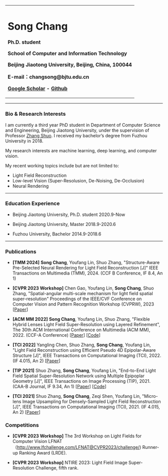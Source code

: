 <div>
<table border="0">
  <tr>
    <td width="100%">
      <h1>Song Chang</h1>
      <p><b>Ph.D. student</b></p>
      <p><b>School of Computer and Information Technology</b></p>
      <p><b>Beijing Jiaotong University, Beijing, China, 100044</b></p>
      <p><b>E-mail：changsong@bjtu.edu.cn</b></p>
      <p><b><a href="https://scholar.google.com/citations?user=3NcE1EEAAAAJ&hl=en">Google Scholar</a> - <a href="https://github.com/racso10">Github</a></b></p>
    </td>
  </tr>
</table>
</div>


---

### Bio & Research Interests
I am currently a third year PhD student in Department of Computer Science and Engineering, Beijing Jiaotong University, under the supervision of Professor [Zhang Shuo](http://faculty.bjtu.edu.cn/9278/). I received my bachelor’s degree from Fuzhou University in 2018.

My research interests are machine learning, deep learning, and computer vision.

My recent working topics include but are not limited to:

- Light Field Reconstruction
- Low-level Vision (Super-Resolusion, De-Noising, De-Occlusion)
- Neural Rendering

---

### Education Experience

- Beijing Jiaotong University, Ph.D. student	2020.9-Now

- Beijing Jiaotong University, Master	2018.9-2020.6
  
- Fuzhou University, Bachelor	2014.9-2018.6

---

### Publications

- **[TMM 2024]** **Song Chang**, Youfang Lin, Shuo Zhang, "Structure-Aware Pre-Selected Neural Rendering for Light Field Reconstruction [J]" IEEE Transactions on Multimedia (TMM), 2024. (CCF B Conference, IF 8.4, An 1)

- **[CVPR 2023 Workshop]** Chen Gao, Youfang Lin, **Song Chang**, Shuo Zhang, "Spatial-angular multi-scale mechanism for light field spatial super-resolution" Proceedings of the IEEE/CVF Conference on Computer Vision and Pattern Recognition Workshop (CVPRW), 2023 [[Paper](https://openaccess.thecvf.com/content/CVPR2023W/NTIRE/papers/Gao_Spatial-Angular_Multi-Scale_Mechanism_for_Light_Field_Spatial_Super-Resolution_CVPRW_2023_paper.pdf)]

- **[ACM MM 2022]** **Song Chang**, Youfang Lin, Shuo Zhang, "Flexible Hybrid Lenses Light Field Super-Resolution using Layered Refinement", The 30th ACM International Conference on Multimedia (ACM MM), 2022. (CCF-A Conference) [[Paper](https://dl.acm.org/doi/10.1145/3503161.3548056)] [[Code](https://github.com/racso10/LFHSR)]

- **[TCI 2022]** Yangling Chen, Shuo Zhang, **Song Chang**, Youfang Lin, "Light Field Reconstruction using Efficient Pseudo 4D Epipolar-Aware Structure [J]", IEEE Transactions on Computational Imaging (TCI), 2022. (IF 4.015, An 2) [[Paper](https://ieeexplore.ieee.org/document/9763017)]

- **[TIP 2021]** Shuo Zhang, **Song Chang**, Youfang Lin, "End-to-End Light Field Spatial Super-Resolution Network using Multiple Epipoplar Geometry [J]", IEEE Transactions on Image Processing (TIP), 2021. (CAA-B Journal,  IF 9.34, An 1) [[Paper](https://ieeexplore.ieee.org/abstract/document/9465683)] [[Code](https://github.com/shuozh/Micro-lens-based-Matching-for-Scene-Recovery)]

- **[TCI 2021]** Shuo Zhang, **Song Chang**, Zeqi Shen, Youfang Lin, "Micro-lens Image Upsampling for Densely-Sampled Light Field Reconstruction [J]", IEEE Transactions on Computational Imaging (TCI), 2021. (IF 4.015, An 2) [[Paper](https://ieeexplore.ieee.org/document/9496157)]


### Competitions

- **[CVPR 2023 Workshop]** The 3rd Workshop on Light Fields for Computer Vision LFNAT（http://www.lfchallenge.com/LFNAT@CVPR2023/challenge/) Runner-up Ranking Award (LRDE).

- **[CVPR 2023 Workshop]** NTIRE 2023: Light Field Image Super-Resolution Challenge, fifth rank.
